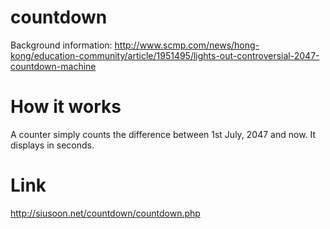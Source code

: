 # countdown
Background information: http://www.scmp.com/news/hong-kong/education-community/article/1951495/lights-out-controversial-2047-countdown-machine
# How it works
A counter simply counts the difference between 1st July, 2047 and now. It displays in seconds. 
# Link
http://siusoon.net/countdown/countdown.php
